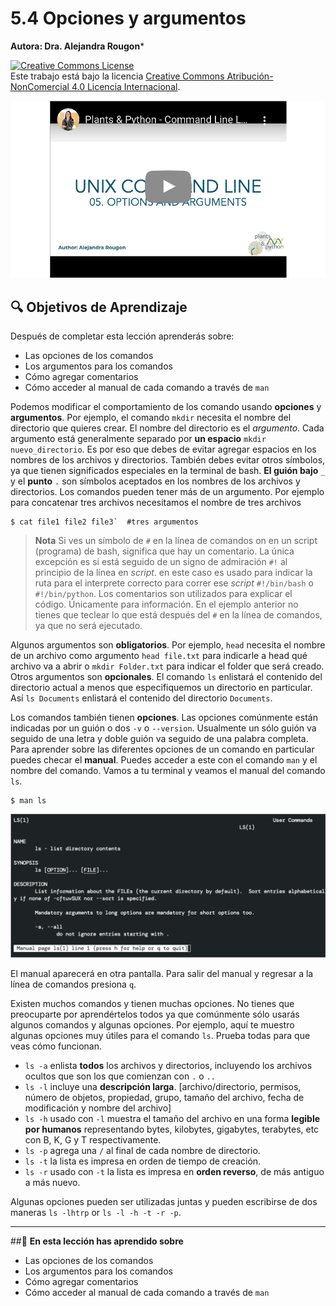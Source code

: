 # 5.4 Opciones y argumentos

**Autora:  Dra. Alejandra Rougon*** 

<a rel="license" href="http://creativecommons.org/licenses/by-nc/4.0/"><img alt="Creative Commons License" style="border-width:0" src="https://i.creativecommons.org/l/by-nc/4.0/88x31.png" /></a><br />Este trabajo está bajo la licencia <a rel="license" href="http://creativecommons.org/licenses/by-nc/4.0/">Creative Commons Atribución-NonComercial 4.0 Licencia Internacional</a>.

 [![05. Options & Arguments](https://github.com/alerougon/ObjectStorage/blob/main/PP_CommandLine/MiniaturasVideos/Slide5.png?raw=true)](https://youtube.com/embed/KI7YtuHAGUU "05. Options & Arguments")

## 🔍 **Objetivos de Aprendizaje**
Después de completar esta lección aprenderás sobre:

 * Las opciones de los comandos
 * Los argumentos para los comandos
 * Cómo agregar comentarios
 * Cómo acceder al manual de cada comando a través de `man`


Podemos modificar el comportamiento de los comando usando **opciones** y **argumentos**. Por ejemplo, el comando `mkdir` necesita el nombre del directorio que quieres crear. El nombre del directorio es el *argumento*. Cada argumento está generalmente separado por **un espacio** `mkdir nuevo_directorio`. Es por eso que debes de evitar agregar espacios en los nombres de los archivos y directorios. También debes evitar otros símbolos, ya que tienen significados especiales en la terminal de bash. **El guión bajo** `_` y el **punto** `.` son símbolos aceptados en los nombres de los archivos y directorios. Los comandos pueden tener más de un argumento. Por ejemplo para concatenar tres archivos necesitamos el nombre de tres archivos 


```
$ cat file1 file2 file3`  #tres argumentos
```

>**Nota** Si ves un símbolo de `#` en la línea de comandos on en un script (programa) de bash, significa que hay un comentario.  La única excepción es si está seguido de un signo de admiración `#!` al principio de la línea en *script*. en este caso es usado para indicar la ruta para el interprete correcto para correr ese *script* `#!/bin/bash` o `#!/bin/python`. Los comentarios son utilizados para explicar el código. Únicamente para información. En el ejemplo anterior no tienes que teclear lo que está después del `#` en la línea de comandos, ya que no será ejecutado. 
 
Algunos argumentos son **obligatorios**. Por ejemplo, `head` necesita el nombre de un archivo como argumento `head file.txt` para indicarle a head qué archivo va a abrir o `mkdir Folder.txt` para indicar el folder que será creado. Otros argumentos son **opcionales**. El comando `ls` enlistará el contenido del directorio actual a menos que especifiquemos un directorio en particular. Así `ls Documents` enlistará el contenido del directorio `Documents`. 

Los comandos también tienen **opciones**. Las opciones comúnmente están indicadas por un guión o dos  `-v` o `--version`. Usualmente un sólo guión va seguido de una letra y doble guión va seguido de una palabra completa. Para aprender sobre las diferentes opciones de un comando en particular puedes checar el **manual**. Puedes acceder a este con el comando `man` y el nombre del comando. Vamos a tu terminal y veamos el manual del comando `ls`.


```
$ man ls 
```

![](https://github.com/alerougon/ObjectStorage/blob/main/PP_CommandLine/14.manls.png?raw=true)


El manual aparecerá en otra pantalla. Para salir del manual y regresar a la línea de comandos presiona `q`.

Existen muchos comandos y tienen muchas opciones. No tienes que preocuparte por aprendértelos todos ya que comúnmente sólo usarás algunos comandos y algunas opciones. Por ejemplo, aquí te muestro algunas opciones muy útiles para el comando `ls`. Prueba todas para que veas cómo funcionan.


* `ls -a` enlista  **todos** los archivos y directorios, incluyendo los archivos ocultos que son los que comienzan con  `.` o `..`
* `ls -l` incluye una **descripción larga**. [archivo/directorio, permisos, número de objetos, propiedad, grupo, tamaño del archivo, fecha de modificación y nombre del archivo]
* `ls -h` usado con `-l` muestra el tamaño del archivo en una forma  **legible por humanos** representando bytes, kilobytes, gigabytes, terabytes, etc con B, K, G y T respectivamente.
* `ls -p` agrega una `/` al final de cada nombre de directorio.
*  `ls -t` la lista es impresa en orden de tiempo de creación. 
* `ls -r` usado con `-t` la lista es impresa en **orden reverso**, de más antiguo a más nuevo.

Algunas opciones pueden ser utilizadas juntas y pueden escribirse de dos maneras `ls -lhtrp` or `ls -l -h -t -r -p`.

    
--------    
##🔑 **En esta lección has aprendido sobre** 

 * Las opciones de los comandos
 * Los argumentos para los comandos
 * Cómo agregar comentarios
 * Cómo acceder al manual de cada comando a través de `man`

